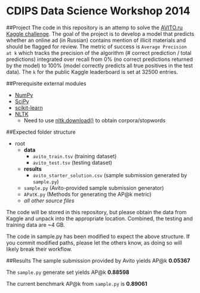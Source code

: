 CDIPS Data Science Workshop 2014
================================

##Project
The code in this repository is an attemp to solve the [AVITO.ru Kaggle challenge](https://www.kaggle.com/c/avito-prohibited-content). The goal of the project is to develop a model that predicts whether an online ad (in Russian) contains mention of illicit materials and should be flagged for review. The metric of success is `Average Precision at k` which tracks the precision of the algorithm (# correct prediction / total predictions) integrated over recall from 0% (no correct predictions returned by the model) to 100% (model correctly predicts all true positives in the test data). The `k` for the public Kaggle leaderboard is set at 32500 entries. 

##Prerequisite external modules
* [NumPy](http://www.numpy.org/)
* [SciPy](http://www.scipy.org/)
* [scikit-learn](http://scikit-learn.org/stable/)
* [NLTK](http://www.nltk.org/)
  - Need to use [nltk.download()](http://www.nltk.org/data.html) to obtain corpora/stopwords

##Expected folder structure
- root
  - **data**
     - `avito_train.tsv` (training dataset)
     - `avito_test.tsv` (testing dataset)
  - **results**
     - `avito_starter_solution.csv` (sample submission generated by `sample.py`) 
  - `sample.py` (Avito-provided sample submission generator)
  - `APatK.py` (Methods for generating the AP@k metric)
  - *all other source files*

The code will be stored in this repository, but please obtain the data from Kaggle and unpack into the appropriate location. Combined, the testing and training data are ~4 GB. 

The code in sample.py has been modified to expect the above structure. If you commit modified paths, please let the others know, as doing so will likely break their workflow.

##Results
The sample submission provided by Avito yields AP@k **0.05367**

The `sample.py` generate set yields AP@k **0.88598**

The current benchmark AP@k from `sample.py` is **0.89061**
